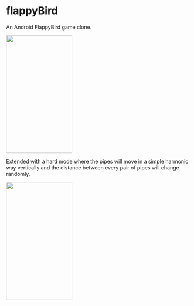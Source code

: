 # flappyBird
An Android FlappyBird game clone.
   
<img width="180" height="320" src="https://github.com/xcq970109/flappyBird/blob/master/gif/normal.gif"/>

Extended with a hard mode where the pipes will move in a simple harmonic way vertically 
and the distance between every pair of pipes will change randomly.
  
<img width="180" height="320" src="https://github.com/xcq970109/flappyBird/blob/master/gif/hard.gif"/>
